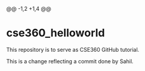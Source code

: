 @@ -1,2 +1,4 @@
# cse360_helloworld
This repository is to serve as CSE360 GitHub tutorial.

This is a change reflecting a commit done by Sahil.
